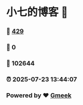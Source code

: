 # 小七的博客 :link:  
### :page_facing_up: [429](/tag.html) 
### :speech_balloon: 0 
### :hibiscus: 102644 
### :alarm_clock: 2025-07-23 13:44:07 
### Powered by :heart: [Gmeek](https://github.com/Meekdai/Gmeek)
